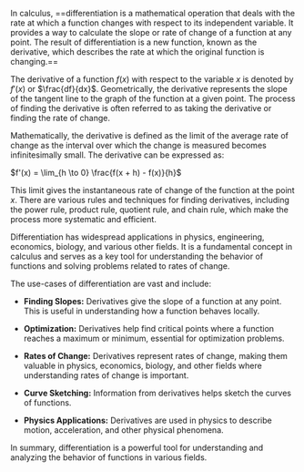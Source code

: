 In calculus, ==differentiation is a mathematical operation that deals with the rate at which a function changes with respect to its independent variable. It provides a way to calculate the slope or rate of change of a function at any point. The result of differentiation is a new function, known as the derivative, which describes the rate at which the original function is changing.==

The derivative of a function $f(x)$ with respect to the variable $x$ is denoted by $f'(x)$ or $\frac{df}{dx}$. Geometrically, the derivative represents the slope of the tangent line to the graph of the function at a given point. The process of finding the derivative is often referred to as taking the derivative or finding the rate of change.

Mathematically, the derivative is defined as the limit of the average rate of change as the interval over which the change is measured becomes infinitesimally small. The derivative can be expressed as:

$f'(x) = \lim_{h \to 0} \frac{f(x + h) - f(x)}{h}$

This limit gives the instantaneous rate of change of the function at the point $x$. There are various rules and techniques for finding derivatives, including the power rule, product rule, quotient rule, and chain rule, which make the process more systematic and efficient.

Differentiation has widespread applications in physics, engineering, economics, biology, and various other fields. It is a fundamental concept in calculus and serves as a key tool for understanding the behavior of functions and solving problems related to rates of change.

The use-cases of differentiation are vast and include:

- **Finding Slopes:** Derivatives give the slope of a function at any point. This is useful in understanding how a function behaves locally.
    
- **Optimization:** Derivatives help find critical points where a function reaches a maximum or minimum, essential for optimization problems.
    
- **Rates of Change:** Derivatives represent rates of change, making them valuable in physics, economics, biology, and other fields where understanding rates of change is important.
    
- **Curve Sketching:** Information from derivatives helps sketch the curves of functions.
    
- **Physics Applications:** Derivatives are used in physics to describe motion, acceleration, and other physical phenomena.
    

In summary, differentiation is a powerful tool for understanding and analyzing the behavior of functions in various fields.